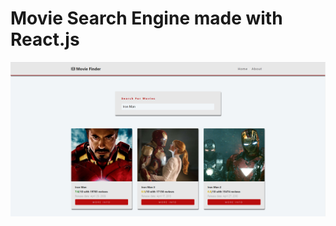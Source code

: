 # Movie Search Engine made with React.js
![alt text](https://github.com/jamesdwolfe/React-Movie-Search-Engine/blob/master/demo.PNG?raw=true)<br/>